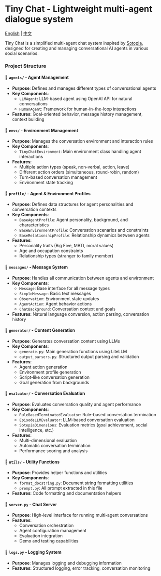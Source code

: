 # Tiny Chat - Lightweight multi-agent dialogue system

[English](/tiny-chat/tiny_chat/README.md) | [中文](/tiny-chat/tiny_chat/README_zh.md)

Tiny Chat is a simplified multi-agent chat system inspired by [Sotopia](https://github.com/sotopia-lab/sotopia), designed for creating and managing conversational AI agents in various social scenarios.

### Project Structure

#### 📁 `agents/` - Agent Management

- **Purpose**: Defines and manages different types of conversational agents
- **Key Components**:
  - `LLMAgent`: LLM-based agent using OpenAI API for natural conversations
  - `HumanAgent`: Framework for human-in-the-loop interactions
- **Features**: Goal-oriented behavior, message history management, context building

#### 📁 `envs/` - Environment Management

- **Purpose**: Manages the conversation environment and interaction rules
- **Key Components**:
  - `TinyChatEnvironment`: Main environment class handling agent interactions
- **Features**:
  - Multiple action types (speak, non-verbal, action, leave)
  - Different action orders (simultaneous, round-robin, random)
  - Turn-based conversation management
  - Environment state tracking

#### 📁 `profile/` - Agent & Environment Profiles

- **Purpose**: Defines data structures for agent personalities and conversation contexts
- **Key Components**:
  - `BaseAgentProfile`: Agent personality, background, and characteristics
  - `BaseEnvironmentProfile`: Conversation scenarios and constraints
  - `BaseRelationshipProfile`: Relationship dynamics between agents
- **Features**:
  - Personality traits (Big Five, MBTI, moral values)
  - Age and occupation constraints
  - Relationship types (stranger to family member)

#### 📁 `messages/` - Message System

- **Purpose**: Handles all communication between agents and environment
- **Key Components**:
  - `Message`: Base interface for all message types
  - `SimpleMessage`: Basic text messages
  - `Observation`: Environment state updates
  - `AgentAction`: Agent behavior actions
  - `ChatBackground`: Conversation context and goals
- **Features**: Natural language conversion, action parsing, conversation history

#### 📁 `generator/` - Content Generation

- **Purpose**: Generates conversation content using LLMs
- **Key Components**:
  - `generate.py`: Main generation functions using LiteLLM
  - `output_parsers.py`: Structured output parsing and validation
- **Features**:
  - Agent action generation
  - Environment profile generation
  - Script-like conversation generation
  - Goal generation from backgrounds

#### 📁 `evaluator/` - Conversation Evaluation

- **Purpose**: Evaluates conversation quality and agent performance
- **Key Components**:
  - `RuleBasedTerminatedEvaluator`: Rule-based conversation termination
  - `EpisodeLLMEvaluator`: LLM-based conversation evaluation
  - `SotopiaDimensions`: Evaluation metrics (goal achievement, social intelligence, etc.)
- **Features**:
  - Multi-dimensional evaluation
  - Automatic conversation termination
  - Performance scoring and analysis

#### 📁 `utils/` - Utility Functions

- **Purpose**: Provides helper functions and utilities
- **Key Components**:
  - `format_docstring.py`: Document string formatting utilities
  - `prompt.py`: All prompt extracted in this file
- **Features**: Code formatting and documentation helpers

#### 📁 `server.py` - Chat Server

- **Purpose**: High-level interface for running multi-agent conversations
- **Features**:
  - Conversation orchestration
  - Agent configuration management
  - Evaluation integration
  - Demo and testing capabilities

#### 📁 `logs.py` - Logging System

- **Purpose**: Manages logging and debugging information
- **Features**: Structured logging, error tracking, conversation monitoring
